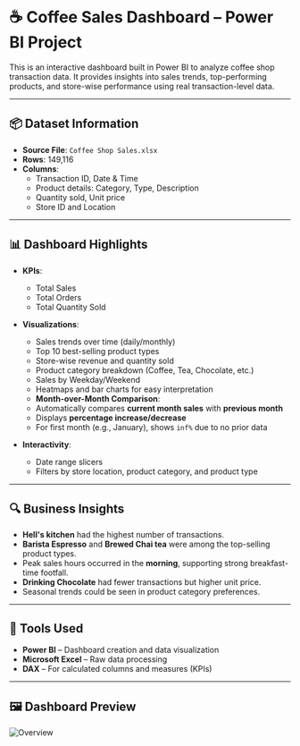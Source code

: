 # ☕ Coffee Sales Dashboard – Power BI Project

This is an interactive dashboard built in Power BI to analyze coffee shop transaction data. It provides insights into sales trends, top-performing products, and store-wise performance using real transaction-level data.

---

## 📦 Dataset Information

- **Source File**: `Coffee Shop Sales.xlsx`
- **Rows**: 149,116
- **Columns**:
  - Transaction ID, Date & Time
  - Product details: Category, Type, Description
  - Quantity sold, Unit price
  - Store ID and Location

---

## 📊 Dashboard Highlights

- **KPIs**:
  - Total Sales
  - Total Orders
  - Total Quantity Sold

- **Visualizations**:
  - Sales trends over time (daily/monthly)
  - Top 10 best-selling product types
  - Store-wise revenue and quantity sold
  - Product category breakdown (Coffee, Tea, Chocolate, etc.)
  - Sales by Weekday/Weekend
  - Heatmaps and bar charts for easy interpretation
  -  **Month-over-Month Comparison**:
    - Automatically compares **current month sales** with **previous month**
    - Displays **percentage increase/decrease**
    - For first month (e.g., January), shows `inf%` due to no prior data


- **Interactivity**:
  - Date range slicers
  - Filters by store location, product category, and product type

---

## 🔍 Business Insights

- **Hell's kitchen** had the highest number of transactions.
- **Barista Espresso** and **Brewed Chai tea** were among the top-selling product types.
- Peak sales hours occurred in the **morning**, supporting strong breakfast-time footfall.
- **Drinking Chocolate** had fewer transactions but higher unit price.
- Seasonal trends could be seen in product category preferences.

---

## 🧰 Tools Used

- **Power BI** – Dashboard creation and data visualization
- **Microsoft Excel** – Raw data processing
- **DAX** – For calculated columns and measures (KPIs)


---

## 🖼️ Dashboard Preview
![Overview](screenshots/10.png)

